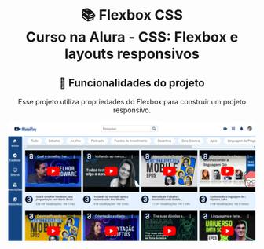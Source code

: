 <h1 align="center">
📚 Flexbox CSS<br/>
Curso na Alura - CSS: Flexbox e layouts responsivos
</h1>

<div align="center">

## 🔨 Funcionalidades do projeto

Esse projeto utiliza propriedades do Flexbox para construir um projeto responsivo.

![Grid layout](flexbox.png)
</div>
